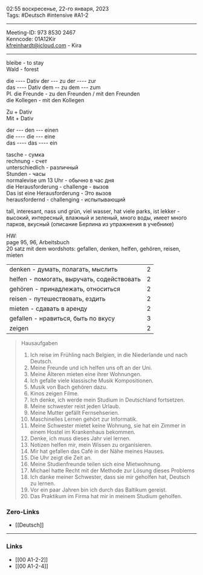 02:55  воскресенье, 22-го января, 2023  
Tags: #Deutsch #intensive #A1-2  

<hr />  

Meeting-ID: 973 8530 2467   
Kenncode: 01A12Kir  
<kfreinhardt@icloud.com> - Kira  

<hr />

bleibe - to stay  
Wald - forest  
  
die ---- Dativ der --- zu der ---- zur  
das ---- Dativ dem -- zu dem --- zum  
Pl. die Freunde - zu den Freunden / mit den Freunden  
die Kollegen - mit den Kollegen  
  
Zu + Dativ  
Mit + Dativ  
  
  
der --- den --- einen  
die ---- die --- eine  
das ---- das ---- ein  
  
  
tasche - сумка  
rechnung - счет  
unterschiedlich - различный  
Stunden - часы  
normalevise um 13 Uhr - обычно в час дня   
die Herausforderung - challenge - вызов  
Das ist eine Herausforderung - Это вызов  
herausfordernd - challenging  - испытывающий  
  
tall, interesant, nass und grün, viel wasser, hat viele parks, ist lekker - высокий,   интересный, влажный и зеленый, много воды, имеет много парков, вкусный   (описание Берлина из упражнения в учебнике)  

HW:  
page 95, 96,  Arbeitsbuch  
20 satz mit dem wordshots: gefallen, denken, helfen, gehören, reisen, mieten  

|                                            |    |
| :----------------------------------------- | -: |
| denken - думать, полагать, мыслить         | 2  |  
| helfen - помогать, выручать, содействовать | 2  |
| gehören - принадлежать, относиться         | 2  |
| reisen - путешествовать, ездить            | 2  |
| mieten - сдавать в аренду                  | 2  |
| gefallen - нравиться, быть по вкусу        | 3  |
| zeigen                                     | 2  |
  
> Hausaufgaben
> 1) Ich reise im Frühling nach Belgien, in die Niederlande und nach Deutsch.
> 2) Meine Freunde und ich helfen uns oft an der Uni.
> 3) Meine Älteren mieten eine ihrer Wohnungen.
> 4) Ich gefalle viele klassische Musik Kompositionen.
> 5) Musik von Bach gehören dazu.
> 6) Kinos zeigen Filme.
> 7) Ich denke, ich werde mein Studium in Deutschland fortsetzen.
> 8) Meine schwester reist jeden Urlaub. 
> 9) Meine Mutter gefällt Fernsehserien.
> 10) Maschinelles Lernen gehört zur Informatik.
> 11) Meine Schwester mietet keine Wohnung, sie hat ein Zimmer in einem Hostel im Krankenhaus bekommen.
> 12) Denke, ich muss dieses Jahr viel lernen.
> 13) Notizen helfen mir, mein Wissen zu organisieren.
> 14) Mir hat gefallen das Café in der Nähe meines Hauses.
> 15) Die Uhr zeigt die Zeit an.
> 16) Meine Studienfreunde teilen sich eine Mietwohnung.
> 17) Michael hatte Recht mit der Methode zur Lösung dieses Problems
> 18) Ich danke meiner Schwester, dass sie mir geholfen hat, Deutsch zu lernen.
> 19) Vor ein paar Jahren bin ich durch das Baltikum gereist.
> 20) Das Praktikum im Firma hat mir in meinem Studium geholfen.


### Zero-Links

- [[Deutsch]]

<hr />

### Links

- [[00 A1-2-2]]
- [[00 A1-2-4]]